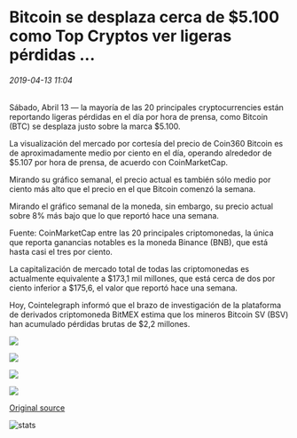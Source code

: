 # Bitcoin se desplaza cerca de $5.100 como Top Cryptos ver ligeras pérdidas ...

###### 2019-04-13 11:04

Sábado, Abril 13 — la mayoría de las 20 principales cryptocurrencies están reportando ligeras pérdidas en el día por hora de prensa, como Bitcoin (BTC) se desplaza justo sobre la marca $5.100.

La visualización del mercado por cortesía del precio de Coin360 Bitcoin es de aproximadamente medio por ciento en el día, operando alrededor de $5.107 por hora de prensa, de acuerdo con CoinMarketCap.

Mirando su gráfico semanal, el precio actual es también sólo medio por ciento más alto que el precio en el que Bitcoin comenzó la semana.

Mirando el gráfico semanal de la moneda, sin embargo, su precio actual sobre 8% más bajo que lo que reportó hace una semana.

Fuente: CoinMarketCap entre las 20 principales criptomonedas, la única que reporta ganancias notables es la moneda Binance (BNB), que está hasta casi el tres por ciento.

La capitalización de mercado total de todas las criptomonedas es actualmente equivalente a $173,1 mil millones, que está cerca de dos por ciento inferior a $175,6, el valor que reportó hace una semana.

Hoy, Cointelegraph informó que el brazo de investigación de la plataforma de derivados criptomoneda BitMEX estima que los mineros Bitcoin SV (BSV) han acumulado pérdidas brutas de $2,2 millones.

![](https://s3.cointelegraph.com/storage/uploads/view/964473071233cd90c51d947d60caeea8.png)

![](https://s3.cointelegraph.com/storage/uploads/view/6fbb73f41a643be61843a8045daf1006.png)

![](https://s3.cointelegraph.com/storage/uploads/view/afd3bfe8f342cdc01712f871902a3204.png)

![](https://s3.cointelegraph.com/storage/uploads/view/64650911968ee7c3885e0eb715445a4e.png)

[Original source](https://cointelegraph.com/news/bitcoin-hovers-near-5-100-as-top-cryptos-see-slight-losses)

![stats](https://c.statcounter.com/11760860/0/a89fa40b/1/ "stats")